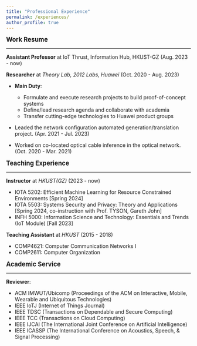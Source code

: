 ```yaml
---
title: "Professional Experience"
permalink: /experiences/
author_profile: true
---
```


<big>**Work Resume**</big>
___

**Assistant Professor** at IoT Thrust, Information Hub, HKUST-GZ (Aug. 2023 - now)

**Researcher** at _Theory Lab, 2012 Labs, Huawei_ (Oct. 2020 - Aug. 2023)

- **Main Duty**:

  - Formulate and execute research projects to build proof-of-concept systems
  - Define/lead research agenda and collaborate with academia
  - Transfer cutting-edge technologies to Huawei product groups

- Leaded the network configuration automated generation/translation project. (Apr. 2021 - Jul. 2023)
- Worked on co-located optical cable inference in the optical network. (Oct. 2020 - Mar. 2021)

<big>**Teaching Experience**</big>
___

**Instructor** at _HKUST(GZ)_ (2023 - now)

- IOTA 5202: Efficient Machine Learning for Resource Constrained Environments [Spring 2024]
- IOTA 5503: Systems Security and Privacy: Theory and Applications [Spring 2024, co-instruction with Prof. TYSON, Gareth John]
- INFH 5000: Information Science and Technology: Essentials and Trends (IoT Module) [Fall 2023]

**Teaching Assistant** at _HKUST_ (2015 - 2018)

- COMP4621: Computer Communication Networks I
- COMP2611: Computer Organization

<big>**Academic Service**</big>
___

**Reviewer**:

- ACM IMWUT/Ubicomp (Proceedings of the ACM on Interactive, Mobile, Wearable and Ubiquitous Technologies)
- IEEE IoTJ (Internet of Things Journal)
- IEEE TDSC (Transactions on Dependable and Secure Computing)
- IEEE TCC (Transactions on Cloud Computing)
- IEEE IJCAI (The International Joint Conference on Artificial Intelligence)
- IEEE ICASSP (The International Conference on Acoustics, Speech, & Signal Processing)
